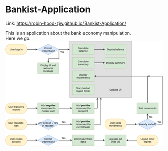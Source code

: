 # Bankist-Application<br>
Link: https://robin-hood-zjw.github.io/Bankist-Application/
<body>
  <section>This is an application about the bank economy manipulation.</section>
  <section>Here we go.</section>
</body>

<img src="Bankist-flowchart.png" alt="flowchart">
